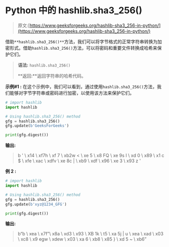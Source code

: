 # Python 中的 hashlib.sha3_256()

> 原文:[https://www.geeksforgeeks.org/hashlib-sha3_256-in-python/](https://www.geeksforgeeks.org/hashlib-sha3_256-in-python/)

借助`**hashlib.sha3_256()**`方法，我们可以将字节格式的正常字符串转换为加密形式。借助`hashlib.sha3_256()`方法，可以将密码和重要文件转换成哈希来保护它们。

> **语法:** `hashlib.sha3_256()`
> 
> **返回:**返回字符串的哈希代码。

**示例#1 :**
在这个示例中，我们可以看到，通过使用`hashlib.sha3_256()`方法，我们能够对字节字符串或密码进行加密，以使用该方法来保护它们。

```py
# import hashlib
import hashlib

# Using hashlib.sha3_256() method
gfg = hashlib.sha3_256()
gfg.update(b'GeeksForGeeks')

print(gfg.digest())
```

**输出:**

> b ' \ x14 \ xf7h \ xf 7 \ xb2w < \ xe 5 \ x8 FQ \ xe 9s I \ xd 0 \ x89 \ x1 c $ \ xfe \ xac \ xdfv \ xe 8c | \ xb9 \ xdf \ x96 \ xe 3 \ x93 z '

**例 2 :**

```py
# import hashlib
import hashlib

# Using hashlib.sha3_256() method
gfg = hashlib.sha3_256()
gfg.update(b'xyz@1234_GFG')

print(gfg.digest())
```

**输出:**

> b“b \ xea \ x7f”\ x8a \ xd3 \ x93 \ XB 1k \ t5 \ xa 5j | u \ xea \ xad \ x03 \ xc8 \ x9 egw \ xdew \ x03 \ xa 6 \ xb8 \ x85 } \ xd 5 ~ \ xb6”